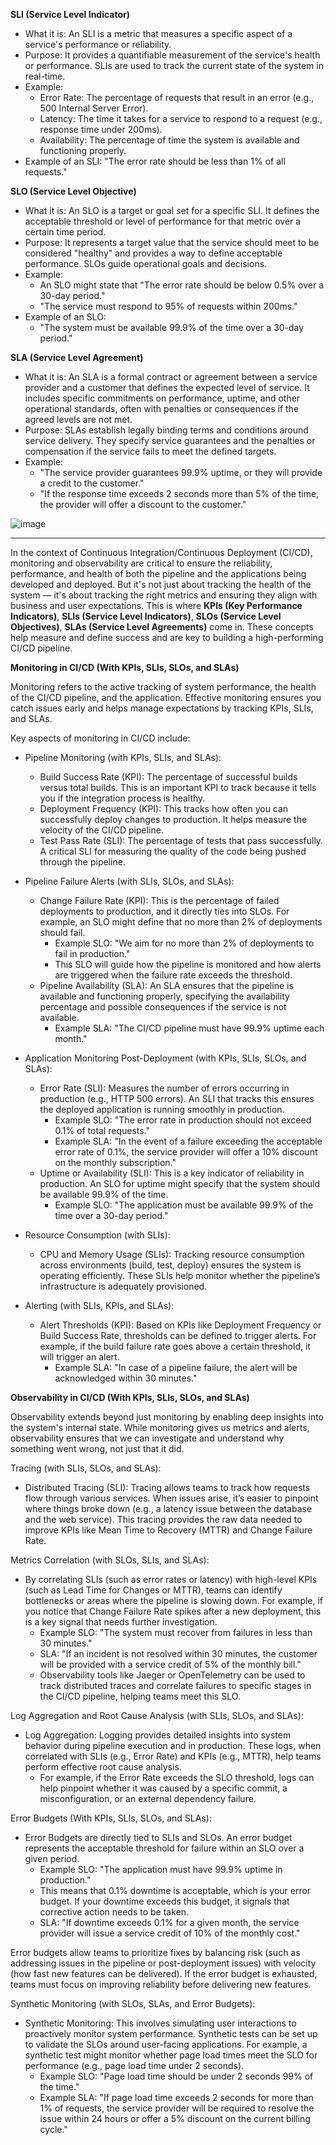 **SLI (Service Level Indicator)**
- What it is: An SLI is a metric that measures a specific aspect of a service's performance or reliability.
- Purpose: It provides a quantifiable measurement of the service's health or performance. SLIs are used to track the current state of the system in real-time.
- Example:
  - Error Rate: The percentage of requests that result in an error (e.g., 500 Internal Server Error).
  - Latency: The time it takes for a service to respond to a request (e.g., response time under 200ms).
  - Availability: The percentage of time the system is available and functioning properly.
- Example of an SLI: "The error rate should be less than 1% of all requests."

**SLO (Service Level Objective)**
- What it is: An SLO is a target or goal set for a specific SLI. It defines the acceptable threshold or level of performance for that metric over a certain time period.
- Purpose: It represents a target value that the service should meet to be considered "healthy" and provides a way to define acceptable performance. SLOs guide operational goals and decisions.
- Example:
  - An SLO might state that "The error rate should be below 0.5% over a 30-day period."
  - "The service must respond to 95% of requests within 200ms."
- Example of an SLO:
  - "The system must be available 99.9% of the time over a 30-day period."

**SLA (Service Level Agreement)**
- What it is: An SLA is a formal contract or agreement between a service provider and a customer that defines the expected level of service. It includes specific commitments on performance, uptime, and other operational standards, often with penalties or consequences if the agreed levels are not met.
- Purpose: SLAs establish legally binding terms and conditions around service delivery. They specify service guarantees and the penalties or compensation if the service fails to meet the defined targets.
- Example:
  - "The service provider guarantees 99.9% uptime, or they will provide a credit to the customer."
  - "If the response time exceeds 2 seconds more than 5% of the time, the provider will offer a discount to the customer."

![image](https://github.com/user-attachments/assets/34d6d51d-4f0f-4855-bfa7-5e43486e0d3d)

---

In the context of Continuous Integration/Continuous Deployment (CI/CD), monitoring and observability are critical to ensure the reliability, performance, and health of both the pipeline and the applications being developed and deployed. But it's not just about tracking the health of the system — it's about tracking the right metrics and ensuring they align with business and user expectations. This is where **KPIs (Key Performance Indicators)**, **SLIs (Service Level Indicators)**, **SLOs (Service Level Objectives)**, **SLAs (Service Level Agreements)** come in. These concepts help measure and define success and are key to building a high-performing CI/CD pipeline.

**Monitoring in CI/CD (With KPIs, SLIs, SLOs, and SLAs)**

Monitoring refers to the active tracking of system performance, the health of the CI/CD pipeline, and the application. Effective monitoring ensures you catch issues early and helps manage expectations by tracking KPIs, SLIs, and SLAs.

Key aspects of monitoring in CI/CD include:
- Pipeline Monitoring (with KPIs, SLIs, and SLAs):
  - Build Success Rate (KPI): The percentage of successful builds versus total builds. This is an important KPI to track because it tells you if the integration process is healthy.
  - Deployment Frequency (KPI): This tracks how often you can successfully deploy changes to production. It helps measure the velocity of the CI/CD pipeline.
  - Test Pass Rate (SLI): The percentage of tests that pass successfully. A critical SLI for measuring the quality of the code being pushed through the pipeline.
 
- Pipeline Failure Alerts (with SLIs, SLOs, and SLAs):
  - Change Failure Rate (KPI): This is the percentage of failed deployments to production, and it directly ties into SLOs. For example, an SLO might define that no more than 2% of deployments should fail.
    - Example SLO: "We aim for no more than 2% of deployments to fail in production."
    - This SLO will guide how the pipeline is monitored and how alerts are triggered when the failure rate exceeds the threshold.
  - Pipeline Availability (SLA): An SLA ensures that the pipeline is available and functioning properly, specifying the availability percentage and possible consequences if the service is not available.
    - Example SLA: "The CI/CD pipeline must have 99.9% uptime each month."

- Application Monitoring Post-Deployment (with KPIs, SLIs, SLOs, and SLAs):
  - Error Rate (SLI): Measures the number of errors occurring in production (e.g., HTTP 500 errors). An SLI that tracks this ensures the deployed application is running smoothly in production.
    - Example SLO: "The error rate in production should not exceed 0.1% of total requests."
    - Example SLA: "In the event of a failure exceeding the acceptable error rate of 0.1%, the service provider will offer a 10% discount on the monthly subscription."
  - Uptime or Availability (SLI): This is a key indicator of reliability in production. An SLO for uptime might specify that the system should be available 99.9% of the time.
    - Example SLO: "The application must be available 99.9% of the time over a 30-day period."
   
- Resource Consumption (with SLIs):
  - CPU and Memory Usage (SLIs): Tracking resource consumption across environments (build, test, deploy) ensures the system is operating efficiently. These SLIs help monitor whether the pipeline’s infrastructure is adequately provisioned.

- Alerting (with SLIs, KPIs, and SLAs):
  - Alert Thresholds (KPI): Based on KPIs like Deployment Frequency or Build Success Rate, thresholds can be defined to trigger alerts. For example, if the build failure rate goes above a certain threshold, it will trigger an alert.
    - Example SLA: "In case of a pipeline failure, the alert will be acknowledged within 30 minutes."

**Observability in CI/CD (With KPIs, SLIs, SLOs, and SLAs)**

Observability extends beyond just monitoring by enabling deep insights into the system's internal state. While monitoring gives us metrics and alerts, observability ensures that we can investigate and understand why something went wrong, not just that it did.

Tracing (with SLIs, SLOs, and SLAs):
- Distributed Tracing (SLI): Tracing allows teams to track how requests flow through various services. When issues arise, it’s easier to pinpoint where things broke down (e.g., a latency issue between the database and the web service). This tracing provides the raw data needed to improve KPIs like Mean Time to Recovery (MTTR) and Change Failure Rate.

Metrics Correlation (with SLOs, SLIs, and SLAs):
- By correlating SLIs (such as error rates or latency) with high-level KPIs (such as Lead Time for Changes or MTTR), teams can identify bottlenecks or areas where the pipeline is slowing down. For example, if you notice that Change Failure Rate spikes after a new deployment, this is a key signal that needs further investigation.
  - Example SLO: "The system must recover from failures in less than 30 minutes."
  - SLA: "If an incident is not resolved within 30 minutes, the customer will be provided with a service credit of 5% of the monthly bill."
  - Observability tools like Jaeger or OpenTelemetry can be used to track distributed traces and correlate failures to specific stages in the CI/CD pipeline, helping teams meet this SLO.

Log Aggregation and Root Cause Analysis (with SLIs, SLOs, and SLAs):
- Log Aggregation: Logging provides detailed insights into system behavior during pipeline execution and in production. These logs, when correlated with SLIs (e.g., Error Rate) and KPIs (e.g., MTTR), help teams perform effective root cause analysis.
  - For example, if the Error Rate exceeds the SLO threshold, logs can help pinpoint whether it was caused by a specific commit, a misconfiguration, or an external dependency failure.
 
Error Budgets (With KPIs, SLIs, SLOs, and SLAs):
- Error Budgets are directly tied to SLIs and SLOs. An error budget represents the acceptable threshold for failure within an SLO over a given period.
  - Example SLO: "The application must have 99.9% uptime in production."
  - This means that 0.1% downtime is acceptable, which is your error budget. If your downtime exceeds this budget, it signals that corrective action needs to be taken.
  - SLA: "If downtime exceeds 0.1% for a given month, the service provider will issue a service credit of 10% of the monthly cost."

Error budgets allow teams to prioritize fixes by balancing risk (such as addressing issues in the pipeline or post-deployment issues) with velocity (how fast new features can be delivered). If the error budget is exhausted, teams must focus on improving reliability before delivering new features.

Synthetic Monitoring (with SLOs, SLAs, and Error Budgets):
- Synthetic Monitoring: This involves simulating user interactions to proactively monitor system performance. Synthetic tests can be set up to validate the SLOs around user-facing applications. For example, a synthetic test might monitor whether page load times meet the SLO for performance (e.g., page load time under 2 seconds).
  - Example SLO: "Page load time should be under 2 seconds 99% of the time."
  - Example SLA: "If page load time exceeds 2 seconds for more than 1% of requests, the service provider will be required to resolve the issue within 24 hours or offer a 5% discount on the current billing cycle."

